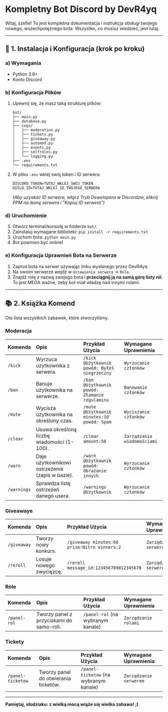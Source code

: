 # Kompletny Bot Discord by DevR4yq

Witaj, szefie! To jest kompletna dokumentacja i instrukcja obsługi twojego nowego, wszechpotężnego bota. Wszystko, co musisz wiedzieć, jest tutaj.

---

## 🚀 1. Instalacja i Konfiguracja (krok po kroku)

### a) Wymagania
- Python 3.8+
- Konto Discord

### b) Konfiguracja Plików
1.  Upewnij się, że masz taką strukturę plików:
    ```
    bot/
    ├── main.py
    ├── database.py
    ├── cogs/
    │   ├── moderation.py
    │   ├── tickets.py
    │   ├── giveaway.py
    │   ├── automod.py
    │   ├── events.py
    │   ├── selfroles.py
    │   └── logging.py
    ├── .env
    └── requirements.txt
    ```
2.  W pliku `.env` wklej swój token i ID serwera:
    ```.env
    DISCORD_TOKEN=TUTAJ_WKLEJ_SWÓJ_TOKEN
    GUILD_ID=TUTAJ_WKLEJ_ID_TWOJEGO_SERWERA
    ```
    *(Aby uzyskać ID serwera, włącz Tryb Dewelopera w Discordzie, kliknij PPM na ikonę serwera i "Kopiuj ID serwera")*

### d) Uruchomienie
1.  Otwórz terminal/konsolę w folderze `bot/`.
2.  Zainstaluj wymagane biblioteki: `pip install -r requirements.txt`
3.  Uruchom bota: `python main.py`
4.  Bot powinien być online!

### e) Konfiguracja Uprawnień Bota na Serwerze
1.  Zaproś bota na serwer używając linku wysłanego przez DevR4yq
2.  Na swoim serwerze wejdź w `Ustawienia serwera` -> `Role`.
3.  Znajdź rolę z nazwą swojego bota i **przeciągnij ją na samą górę listy ról**. To jest MEGA ważne, żeby bot miał władzę nad innymi rolami.

---

## 📚 2. Książka Komend

Oto lista wszystkich zabawek, które stworzyliśmy.

### Moderacja
| Komenda | Opis | Przykład Użycia | Wymagane Uprawnienia |
| :--- | :--- | :--- |:--- |
| `/kick` | Wyrzuca użytkownika z serwera. | `/kick @Użytkownik powód: Byłeś niegrzeczny` | `Wyrzucanie członków` |
| `/ban` | Banuje użytkownika na serwerze. | `/ban @Użytkownik powód: Złamanie regulaminu` | `Banowanie członków` |
| `/mute` | Wycisza użytkownika na określony czas. | `/mute @Użytkownik minutes:10 powód: Spam` | `Wyciszanie członków` |
| `/clear` | Usuwa określoną liczbę wiadomości (1-100).| `/clear amount:50` | `Zarządzanie wiadomościami`|
| `/warn` | Daje użytkownikowi ostrzeżenie (zapis w bazie). | `/warn @Użytkownik powód: Obrażanie innych` | `Wyrzucanie członków` |
| `/warnings`| Sprawdza listę ostrzeżeń danego usera. | `/warnings @Użytkownik` | `Wyrzucanie członków` |

### Giveawaye
| Komenda | Opis | Przykład Użycia | Wymagane Uprawnienia |
| :--- | :--- | :--- |:--- |
| `/giveaway`| Tworzy nowy konkurs. | `/giveaway minutes:60 prize:Nitro winners:2`| `Zarządzanie serwerem`|
| `/reroll` | Losuje nowego zwycięzcę. | `/reroll message_id:123456789012345678` | `Zarządzanie serwerem`|

### Role
| Komenda | Opis | Przykład Użycia | Wymagane Uprawnienia |
| :--- | :--- | :--- |:--- |
| `/panel-rol` | Tworzy panel z przyciskami do samo-roli. | `/panel-rol` (na wybranym kanale) | `Zarządzanie rolami` |

### Tickety
| Komenda | Opis | Przykład Użycia | Wymagane Uprawnienia |
| :--- | :--- | :--- |:--- |
| `/panel-ticketow` | Tworzy panel do otwierania ticketów. | `/panel-ticketow` (na wybranym kanale) | `Zarządzanie serwerem` |

---
**Pamiętaj, słodziaku: z wielką mocą wiąże się wielka zabawa! ;)**